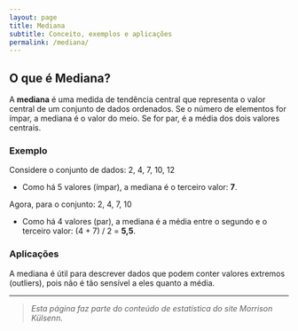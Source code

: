```yaml
---
layout: page
title: Mediana
subtitle: Conceito, exemplos e aplicações
permalink: /mediana/
---
```


## O que é Mediana?

A **mediana** é uma medida de tendência central que representa o valor central de um conjunto de dados ordenados. Se o número de elementos for ímpar, a mediana é o valor do meio. Se for par, é a média dos dois valores centrais.

### Exemplo

Considere o conjunto de dados: 2, 4, 7, 10, 12

- Como há 5 valores (ímpar), a mediana é o terceiro valor: **7**.

Agora, para o conjunto: 2, 4, 7, 10

- Como há 4 valores (par), a mediana é a média entre o segundo e o terceiro valor: (4 + 7) / 2 = **5,5**.

### Aplicações

A mediana é útil para descrever dados que podem conter valores extremos (outliers), pois não é tão sensível a eles quanto a média.

---

> _Esta página faz parte do conteúdo de estatística do site Morrison Külsenn._